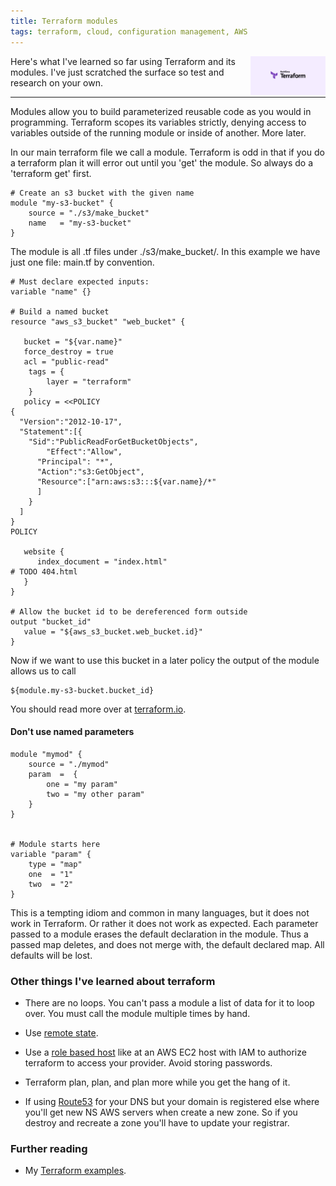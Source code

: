 ```yaml
---
title: Terraform modules
tags: terraform, cloud, configuration management, AWS
---
```


<a href="https://terraform.io/"><img style='float:right' alt='terraform logo' width='120px' src='https://raw.githubusercontent.com/hashicorp/terraform-website/master/content//source/assets/images/og-image.png' ></a>

Here's what I've learned so far using Terraform and its modules. I've just scratched the surface so test and research on your own.

---

Modules allow you to build parameterized reusable code as you would in programming. Terraform scopes its variables strictly, denying access to variables outside of the running module or inside of another. More later.

In our main terraform file we call a module. Terraform is odd in that if you do a terraform plan it will error out until you 'get' the module. So always do a 'terraform get' first.

    # Create an s3 bucket with the given name
    module "my-s3-bucket" {
        source = "./s3/make_bucket"
        name   = "my-s3-bucket"
    }


The module is all .tf files under ./s3/make_bucket/. In this example we have just one file: main.tf by convention.

    # Must declare expected inputs:
    variable "name" {}

    # Build a named bucket
    resource "aws_s3_bucket" "web_bucket" {

       bucket = "${var.name}"
       force_destroy = true
       acl = "public-read"
        tags = {
            layer = "terraform"
        }
       policy = <<POLICY
    {
      "Version":"2012-10-17",
      "Statement":[{
        "Sid":"PublicReadForGetBucketObjects",
            "Effect":"Allow",
          "Principal": "*",
          "Action":"s3:GetObject",
          "Resource":["arn:aws:s3:::${var.name}/*"
          ]
        }
      ]
    }
    POLICY
      
       website {
          index_document = "index.html"
    # TODO 404.html
       }
    }

    # Allow the bucket id to be dereferenced form outside
    output "bucket_id"
       value = "${aws_s3_bucket.web_bucket.id}"
    }

Now if we want to use this bucket in a later policy the output of the module allows us to call

    ${module.my-s3-bucket.bucket_id}

You should read more over at [terraform.io](https://www.terraform.io/docs/index.html).

#### Don't use named parameters

    module "mymod" {
        source = "./mymod"
        param  =  {
            one = "my param"
            two = "my other param"
        }
    }


    # Module starts here
    variable "param" {
        type = "map"
        one  = "1"
        two  = "2"
    }

This is a tempting idiom and common in many languages, but it does not work in Terraform. Or rather it does not work as expected. Each parameter passed to a module erases the default declaration in the module. Thus a passed map deletes, and does not merge with, the default declared map. All defaults will be lost.


### Other things I've learned about terraform

- There are no loops. You can't pass a module a list of data for it to loop over. You must call the module multiple times by hand.

- Use [remote state](https://www.terraform.io/docs/state/remote.html).

- Use a [role based host](https://www.terraform.io/docs/providers/aws/index.html) like at an AWS EC2 host with IAM to authorize terraform to access your provider. Avoid storing passwords.

- Terraform plan, plan, and plan more while you get the hang of it.

- If using [Route53](https://aws.amazon.com/route53/details/) for your DNS but your domain is registered else where you'll get new NS AWS servers when create a new zone. So if you destroy and recreate a zone you'll have to update your registrar.

### Further reading

- My [Terraform examples](http://github.com/neilhwatson/nustuff/terraform).

